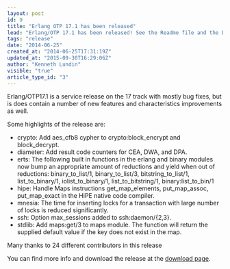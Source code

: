 ```yaml
---
layout: post
id: 9
title: "Erlang OTP 17.1 has been released"
lead: "Erlang/OTP 17.1 has been released! See the Readme file and the Documentation for more details. "
tags: "release"
date: "2014-06-25"
created_at: "2014-06-25T17:31:19Z"
updated_at: "2015-09-30T16:29:06Z"
author: "Kenneth Lundin"
visible: "true"
article_type_id: "3"
---
```


 Erlang/OTP17.1 is a service release on the 17 track with mostly bug fixes, but is does contain a number of new features and characteristics improvements as well. 

 Some highlights of the release are:
* crypto: Add aes_cfb8 cypher to crypto:block_encrypt and block_decrypt.
* diameter: Add result code counters for CEA, DWA, and DPA.
* erts: The following built in functions in the erlang and binary modules now bump an appropriate amount 
 of reductions and yield when out of reductions:
 binary_to_list/1, binary_to_list/3, bitstring_to_list/1, list_to_binary/1, 
 iolist_to_binary/1, list_to_bitstring/1, binary:list_to_bin/1
* hipe: Handle Maps instructions get_map_elements, put_map_assoc, 
 put_map_exact in the HiPE native code compiler.
* mnesia: The time for inserting locks for a transaction with large 
 number of locks is reduced significantly.
* ssh: Option max_sessions added to ssh:daemon/{2,3}.
* stdlib: Add maps:get/3 to maps module. The function will return the 
 supplied default value if the key does not exist in the map.

 Many thanks to 24 different contributors in this release

 You can find more info and download the release at the [download page](https://erlang.org/download.html).

  
